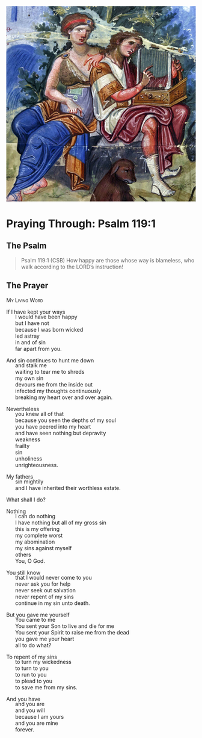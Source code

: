 <img class="intro-right" src="art-paris-psalter.jpg">

<style>
  li {list-style-type: none;}
  p + ul {
    margin-top: -18px;
}
</style>

# Praying Through: Psalm 119:1

## The Psalm

>Psalm 119:1 (CSB) How happy are those whose way is blameless, who walk according to the LORD’s instruction!

## The Prayer

<div style="font-variant: small-caps;">
My Living Word
</div>

If I have kept your ways  
* I would have been happy  
* but I have not  
* because I was born wicked  
* led astray  
* in and of sin  
* far apart from you.

And sin continues to hunt me down  
* and stalk me  
* waiting to tear me to shreds  
* my own sin  
* devours me from the inside out  
* infected my thoughts continuously  
* breaking my heart over and over again.

Nevertheless  
* you knew all of that  
* because you seen the depths of my soul  
* you have peered into my heart  
* and have seen nothing but depravity  
* weakness  
* frailty  
* sin  
* unholiness  
* unrighteousness.

My fathers  
* sin mightily  
* and I have inherited their worthless estate.

What shall I do?

Nothing  
* I can do nothing  
* I have nothing but all of my gross sin  
* this is my offering  
* my complete worst  
* my abomination  
* my sins against myself  
* others  
* You, O God.

You still know  
* that I would never come to you  
* never ask you for help  
* never seek out salvation  
* never repent of my sins  
* continue in my sin unto death.

But you gave me yourself  
* You came to me  
* You sent your Son to live and die for me  
* You sent your Spirit to raise me from the dead  
* you gave me your heart  
* all to do what?

To repent of my sins  
* to turn my wickedness  
* to turn to you  
* to run to you  
* to plead to you  
* to save me from my sins.

And you have  
* and you are  
* and you will  
* because I am yours  
* and you are mine  
* forever.

